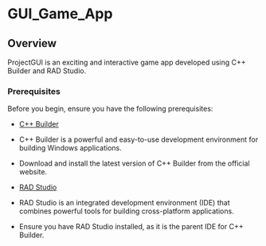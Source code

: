 # GUI_Game_App

## Overview

ProjectGUI is an exciting and interactive game app developed using C++ Builder and RAD Studio.

### Prerequisites

Before you begin, ensure you have the following prerequisites:

  - [C++ Builder](https://www.embarcadero.com/products/cbuilder)
  - C++ Builder is a powerful and easy-to-use development environment for building Windows applications.
  - Download and install the latest version of C++ Builder from the official website.

  - [RAD Studio](https://www.embarcadero.com/products/rad-studio)
  - RAD Studio is an integrated development environment (IDE) that combines powerful tools for building cross-platform applications.
  - Ensure you have RAD Studio installed, as it is the parent IDE for C++ Builder.

